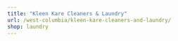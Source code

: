```yaml
---
title: "Kleen Kare Cleaners & Laundry"
url: /west-columbia/kleen-kare-cleaners-and-laundry/
shop: laundry
---
```

